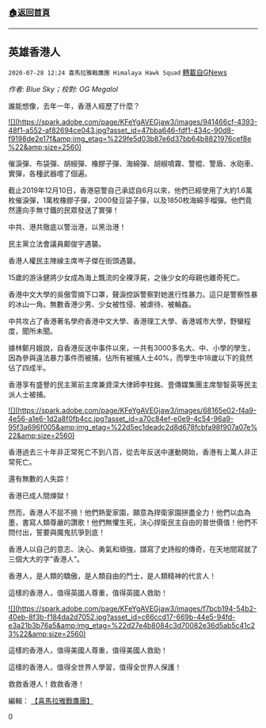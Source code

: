 ###  [:house:返回首頁](https://github.com/ourhimalayas/txt)
---

## 英雄香港人
`2020-07-28 12:24 喜馬拉雅戰鷹團 Himalaya Hawk Squad` [轉載自GNews](https://gnews.org/zh-hant/278461/)

*作者: Blue Sky；校對: OG Megalol*

誰能想像，去年一年，香港人經歷了什麼？

[!\[\](https://spark.adobe.com/page/KFeYgAVEGjaw3/images/941466cf-4393-48f1-a552-af82694ce043.jpg?asset_id=47bba646-fdf1-434c-90d8-f9198de2e17f&amp;img_etag=%229fe5d03b87e6d37bb64b8821976cef8e%22&amp;size=2560)](https://spark.adobe.com/page/KFeYgAVEGjaw3/images/941466cf-4393-48f1-a552-af82694ce043.jpg?asset_id=47bba646-fdf1-434c-90d8-f9198de2e17f&amp;img_etag=%229fe5d03b87e6d37bb64b8821976cef8e%22&amp;size=1024)

催淚彈、布袋彈、胡椒彈、橡膠子彈、海綿彈、胡椒噴霧、警棍、警盾、水砲車、實彈，各種武器嚐了個遍。

截止2019年12月10日，香港惡警自己承認自6月以來，他們已經使用了大約1.6萬枚催淚彈，1萬枚橡膠子彈，2000發豆袋子彈，以及1850枚海綿手榴彈。他們竟然還向手無寸鐵的民眾發送了實彈！

中共、港共徹底以警治港，以黑治港！

民主黨立法會議員鄺俊宇遇襲。

香港人權民主陣線主席岑子傑在街頭遇襲。

15歲的游泳健將少女成為海上飄流的全裸浮屍，之後少女的母親也離奇死亡。

香港中文大學的吳傲雪摘下口罩，聲淚控訴警察對她進行性暴力。這只是警察性暴的冰山一角。無數香港少男、少女被性侵、被虐待、被輪姦。

中共攻占了香港著名學府香港中文大學、香港理工大學、香港城市大學，野蠻程度，聞所未聞。

據林鄭月娥說，自香港反送中事件以來，一共有3000多名大、中、小學的學生，因為參與違法暴力事件而被捕，佔所有被捕人士40%，而學生中18歲以下的竟然佔了四成半。

香港享有盛譽的民主黨前主席兼資深大律師李柱銘、壹傳媒集團主席黎智英等民主派人士被捕。

[!\[\](https://spark.adobe.com/page/KFeYgAVEGjaw3/images/68165e02-f4a9-4e56-a1e6-1d2a8f0fb4cc.jpg?asset_id=a70c84ef-e0e9-4c54-96a9-95f3a696f005&amp;img_etag=%22d5ec1deadc2d8d678fcbfa98f907a07e%22&amp;size=2560)](https://spark.adobe.com/page/KFeYgAVEGjaw3/images/68165e02-f4a9-4e56-a1e6-1d2a8f0fb4cc.jpg?asset_id=a70c84ef-e0e9-4c54-96a9-95f3a696f005&amp;img_etag=%22d5ec1deadc2d8d678fcbfa98f907a07e%22&amp;size=1024)

香港過去三十年非正常死亡不到八百，從去年反送中運動開始，香港有上萬人非正常死亡。

還有無數的人失踪！

香港已成人間煉獄！

然而，香港人不屈不撓！他們熱愛家園，願意為捍衛家園拼盡全力！他們以血為墨，書寫人類尊嚴的讚歌！他們無懼生死，決心捍衛民主自由的普世價值！他們不問付出，誓要與魔鬼抗爭到底！

香港人以自己的意志、決心、勇氣和頑強，譜寫了史詩般的傳奇，在天地間寫就了三個大大的字“香港人”。

香港人，是人類的驕傲，是人類自由的鬥士，是人類精神的代言人！

這樣的香港人，值得英國人尊重，值得英國人救助！

[!\[\](https://spark.adobe.com/page/KFeYgAVEGjaw3/images/f7bcb194-54b2-40eb-8f3b-f184da2d7052.jpg?asset_id=c66ccd17-669b-44e5-94fd-e3a21b3b76a5&amp;img_etag=%22d27e4b8084c3d70082e36d5ab5c41c23%22&amp;size=2560)](https://spark.adobe.com/page/KFeYgAVEGjaw3/images/f7bcb194-54b2-40eb-8f3b-f184da2d7052.jpg?asset_id=c66ccd17-669b-44e5-94fd-e3a21b3b76a5&amp;img_etag=%22d27e4b8084c3d70082e36d5ab5c41c23%22&amp;size=1024)

這樣的香港人，值得美國人尊重，值得美國人救助！

這樣的香港人，值得全世界人學習，值得全世界人保護！

救救香港人！救救香港！

編輯： [【喜馬拉雅戰鷹團】](https://spark.adobe.com/page/KFeYgAVEGjaw3/)

0
